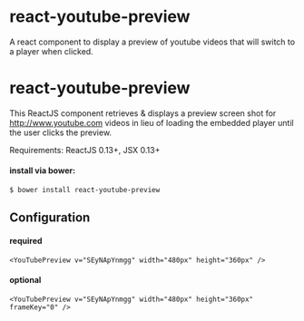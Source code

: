 # react-youtube-preview
A react component to display a preview of youtube videos that will switch to a player when clicked.

react-youtube-preview
=======================

This ReactJS component retrieves & displays a preview screen shot for http://www.youtube.com videos in lieu of loading the embedded player until the user clicks the preview.

Requirements: ReactJS 0.13+, JSX 0.13+

#### install via bower:
```
$ bower install react-youtube-preview
```

## Configuration

#### required
```
<YouTubePreview v="SEyNApYnmgg" width="480px" height="360px" />
```

#### optional
```
<YouTubePreview v="SEyNApYnmgg" width="480px" height="360px" frameKey="0" />
```
